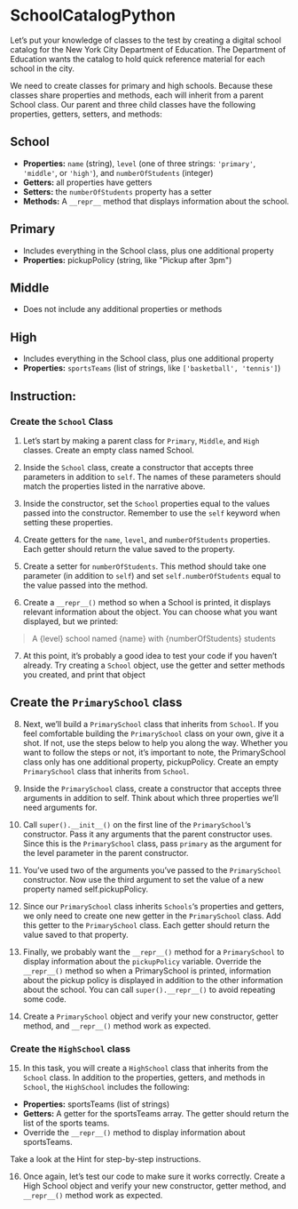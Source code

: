 # SchoolCatalogPython
Let’s put your knowledge of classes to the test by creating a digital school catalog for the New York City Department of Education. The Department of Education wants the catalog to hold quick reference material for each school in the city.

We need to create classes for primary and high schools. Because these classes share properties and methods, each will inherit from a parent School class. Our parent and three child classes have the following properties, getters, setters, and methods:

## School
* __Properties:__ `name` (string), `level` (one of three strings: `'primary'`, `'middle'`, or `'high'`), and `numberOfStudents` (integer)
* __Getters:__ all properties have getters
* __Setters:__ the `numberOfStudents` property has a setter
* __Methods:__ A `__repr__` method that displays information about the school.

## Primary
* Includes everything in the School class, plus one additional property
* __Properties:__ pickupPolicy (string, like "Pickup after 3pm")

## Middle
* Does not include any additional properties or methods

## High
* Includes everything in the School class, plus one additional property
* __Properties:__ `sportsTeams` (list of strings, like `['basketball', 'tennis']`)


## Instruction:
### Create the `School` Class
1. Let’s start by making a parent class for `Primary`, `Middle`, and `High` classes.
Create an empty class named School.

2. Inside the `School` class, create a constructor that accepts three parameters in addition to `self`. The names of these parameters should match the properties listed in the narrative above.

3. Inside the constructor, set the `School` properties equal to the values passed into the constructor. Remember to use the `self` keyword when setting these properties.

4. Create getters for the `name`, `level`, and `numberOfStudents` properties. Each getter should return the value saved to the property.

5. Create a setter for `numberOfStudents`. This method should take one parameter (in addition to `self`) and set `self.numberOfStudents` equal to the value passed into the method.

6. Create a `__repr__()` method so when a School is printed, it displays relevant information about the object. You can choose what you want displayed, but we printed:

> A {level} school named {name} with {numberOfStudents} students

7. At this point, it’s probably a good idea to test your code if you haven’t already. Try creating a `School` object, use the getter and setter methods you created, and print that object

## Create the `PrimarySchool` class
8. Next, we’ll build a `PrimarySchool` class that inherits from `School`. If you feel comfortable building the `PrimarySchool` class on your own, give it a shot. If not, use the steps below to help you along the way.
Whether you want to follow the steps or not, it’s important to note, the PrimarySchool class only has one additional property, pickupPolicy.
Create an empty `PrimarySchool` class that inherits from `School`.

9. Inside the `PrimarySchool` class, create a constructor that accepts three arguments in addition to self. Think about which three properties we’ll need arguments for.

10. Call `super().__init__()` on the first line of the `PrimarySchool`‘s constructor. Pass it any arguments that the parent constructor uses.
Since this is the `PrimarySchool` class, pass `primary` as the argument for the level parameter in the parent constructor.

11. You’ve used two of the arguments you’ve passed to the `PrimarySchool` constructor. Now use the third argument to set the value of a new property named self.pickupPolicy.

12. Since our `PrimarySchool` class inherits `Schools`‘s properties and getters, we only need to create one new getter in the `PrimarySchool` class. Add this getter to the `PrimarySchool` class. Each getter should return the value saved to that property.

13. Finally, we probably want the `__repr__()` method for a `PrimarySchool` to display information about the `pickupPolicy` variable. Override the `__repr__()` method so when a PrimarySchool is printed, information about the pickup policy is displayed in addition to the other information about the school.
You can call `super().__repr__()` to avoid repeating some code.

14. Create a `PrimarySchool` object and verify your new constructor, getter method, and `__repr__()` method work as expected.

### Create the `HighSchool` class
15. In this task, you will create a `HighSchool` class that inherits from the `School` class. In addition to the properties, getters, and methods in `School`, the `HighSchool` includes the following:

* __Properties:__ sportsTeams (list of strings)
* __Getters:__ A getter for the sportsTeams array. The getter should return the list of the sports teams.
* Override the `__repr__()` method to display information about sportsTeams.
  
Take a look at the Hint for step-by-step instructions.

16. Once again, let’s test our code to make sure it works correctly. Create a High School object and verify your new constructor, getter method, and `__repr__()` method work as expected.
